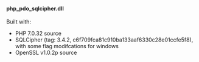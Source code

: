 #### php_pdo_sqlcipher.dll

Built with:

- PHP 7.0.32 source 
- SQLCipher (tag: 3.4.2, c6f709fca81c910ba133aaf6330c28e01ccfe5f8), with some flag modifcations for windows
- OpenSSL v1.0.2p source

